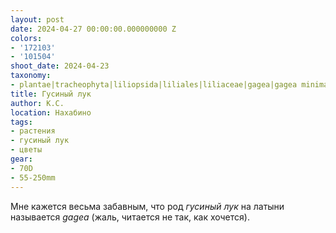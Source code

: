 ```yaml
---
layout: post
date: 2024-04-27 00:00:00.000000000 Z
colors:
- '172103'
- '101504'
shoot_date: 2024-04-23
taxonomy:
- plantae|tracheophyta|liliopsida|liliales|liliaceae|gagea|gagea minima
title: Гусиный лук
author: К.С.
location: Нахабино
tags:
- растения
- гусиный лук
- цветы
gear:
- 70D
- 55-250mm
---
```

Мне кажется весьма забавным, что род _гусиный лук_ на латыни называется _gagea_ (жаль, читается не так, как хочется).

